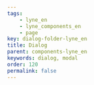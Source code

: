 ```yaml
---
tags: 
    - lyne_en
    - lyne_components_en
    - page
key: dialog-folder-lyne_en
title: Dialog
parent: components-lyne_en
keywords: dialog, modal
order: 120
permalink: false
---
```

